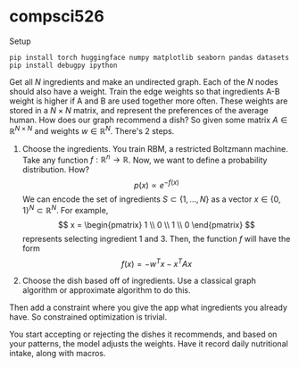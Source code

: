# compsci526


Setup 
```
pip install torch huggingface numpy matplotlib seaborn pandas datasets
pip install debugpy ipython
```

Get all $N$ ingredients and make an undirected graph. 
Each of the $N$ nodes should also have a weight. 
Train the edge weights so that ingredients A-B weight is higher if A and B are used together more often. 
These weights are stored in a $N \times N$ matrix, and represent the preferences of the average human. 
How does our graph recommend a dish? So given some matrix $A \in \mathbb{R}^{N \times N}$ and weights $w \in \mathbb{R}^N$. There's 2 steps. 

1. Choose the ingredients. You train RBM, a restricted Boltzmann machine. Take any function $f: \mathbb{R}^n \to \mathbb{R}$. Now, we want to define a probability distribution. How? 
$$
   p(x) \propto e^{-f(x)}
$$
We can encode the set of ingredients $S \subset \{1, \ldots, N\}$ as a vector $x \in \{0, 1\}^N \subset \mathbb{R}^N$. For example, 
$$
   x = \begin{pmatrix} 1 \\ 0 \\ 1 \\ 0 \end{pmatrix}
$$
represents selecting ingredient $1$ and $3$. Then, the function $f$ will have the form 
$$
   f(x) = -w^T x - x^T A x
$$

2. Choose the dish based off of ingredients. Use a classical graph algorithm or approximate algorithm to do this. 

Then add a constraint where you give the app what ingredients you already have. So constrained optimization is trivial. 

You start accepting or rejecting the dishes it recommends, and based on your patterns, the model adjusts the weights. 
Have it record daily nutritional intake, along with macros. 
